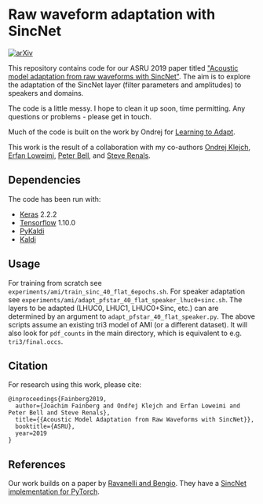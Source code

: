 # Raw waveform adaptation with SincNet
[![arXiv](https://img.shields.io/badge/arXiv-1909.13759-b31b1b.svg)](https://arxiv.org/abs/1909.13759)

This repository contains code for our ASRU 2019 paper titled ["Acoustic model adaptation from raw waveforms with SincNet"](http://arxiv.org/abs/1909.13759). The aim is to explore the adaptation of the SincNet layer (filter parameters and amplitudes) to speakers and domains.

The code is a little messy. I hope to clean it up soon, time permitting. Any questions or problems - please get in touch.

Much of the code is built on the work by Ondrej for [Learning to Adapt](https://github.com/ondrejklejch/learning_to_adapt).

This work is the result of a collaboration with my co-authors [Ondrej Klejch](http://www.ondrejklejch.cz), [Erfan Loweimi](https://www.research.ed.ac.uk/portal/eloweimi), [Peter Bell](http://homepages.inf.ed.ac.uk/pbell1), and [Steve Renals](https://homepages.inf.ed.ac.uk/srenals).

## Dependencies
The code has been run with:

 - [Keras](https://keras.io/) 2.2.2
 - [Tensorflow](https://www.tensorflow.org/) 1.10.0
 - [PyKaldi](https://github.com/pykaldi/pykaldi)
 - [Kaldi](https://github.com/kaldi-asr/kaldi)
 
## Usage
For training from scratch see `experiments/ami/train_sinc_40_flat_6epochs.sh`. For speaker adaptation see `experiments/ami/adapt_pfstar_40_flat_speaker_lhuc0+sinc.sh`. The layers to be adapted (LHUC0, LHUC1, LHUC0+Sinc, etc.) can are determined by an argument to `adapt_pfstar_40_flat_speaker.py`. The above scripts assume an existing tri3 model of AMI (or a different dataset). It will also look for `pdf_counts` in the main directory, which is equivalent to e.g. `tri3/final.occs`.

## Citation
For research using this work, please cite:
```
@inproceedings{Fainberg2019,
  author={Joachim Fainberg and Ondřej Klejch and Erfan Loweimi and Peter Bell and Steve Renals},
  title={{Acoustic Model Adaptation from Raw Waveforms with SincNet}},
  booktitle={ASRU},
  year=2019
}
```

## References
Our work builds on a paper by [Ravanelli and Bengio](https://ieeexplore.ieee.org/stamp/stamp.jsp?arnumber=8639585). They have a [SincNet implementation for PyTorch](https://github.com/mravanelli/SincNet).
